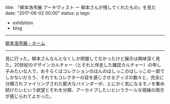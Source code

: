 title: 『柳本浩市展 アーキヴィスト ー 柳本さんが残してくれたもの』を見た
date: "2017-06-02 00:00"
status: p
tags:
- exhibition
- blog
---

[柳本浩市展 \- ホーム](https://www.facebook.com/Yanagimoto.Koichi.Exhibition/)

---

見に行った。柳本さんなんとなくしか把握してなかったけど展示は興味深く見た。20世紀のデザインカルチャー（とそれと伴走した雑誌カルチャー）の申し子みたいな人で、おそらくはコレクションのほんのはしっこのはしっこの一部でしかないだろう、それでもコレクターの目を感じさせるグッズの数々と、完全に分類されファイリングされた膨大なバインダーが、とにかく気になるモノを集め続けたいという欲望とそれを分類、アーカイブしたいというクールな視線の両方が感じられてよかった。
